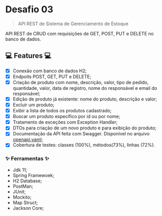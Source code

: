 # Desafio 03
> API REST de Sistema de Gerenciamento de Estoque 

API REST de CRUD com requisições de GET, POST, PUT e DELETE no banco de dados.

## 💻 Features 💻

- [x] Conexão com banco de dados H2;
- [x] Endpoits POST, GET, PUT e DELETE;
- [x] Criação de produto com nome, descrição, valor, tipo de pedido, quantidade, valor, data de registro, nome do responsável e email do responsável;
- [x] Edição de produto já existente: nome do produto, descrição e valor;
- [x] Excluir um produto;
- [x] Exibir a lista de todos os produtos cadastrado;
- [x] Buscar um produto específico por id ou por nome;
- [x] Tratamento de exceções com Exception Handler;
- [x] DTOs para criação de um novo produto e para exibição do produto;
- [x] Documentação da API feita com Swagger. Disponível no arquivo [openapi.yaml](https://github.com/giorgiasantos/desafio-03/blob/main/openapi.yaml);
- [x] Cobertura de testes: classes (100%), métodos(73%), linhas (72%).       

### ✨ Ferramentas ✨

- Jdk 11;
- Spring Framewoek;
- H2 Database;
- PostMan;
- JUnit;
- Mockito;
- Map Struct;
- Jackson Core;

